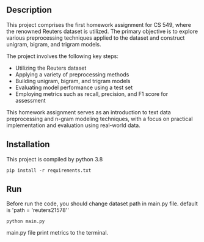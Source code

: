 ## Description

This project comprises the first homework assignment for CS 549, where the renowned Reuters dataset is utilized. The primary objective is to explore various preprocessing techniques applied to the dataset and construct unigram, bigram, and trigram models.

The project involves the following key steps:

- Utilizing the Reuters dataset
- Applying a variety of preprocessing methods
- Building unigram, bigram, and trigram models
- Evaluating model performance using a test set
- Employing metrics such as recall, precision, and F1 score for assessment

This homework assignment serves as an introduction to text data preprocessing and n-gram modeling techniques, with a focus on practical implementation and evaluation using real-world data.

## Installation 

This project is compiled by python 3.8

```
pip install -r requirements.txt
```

## Run 

Before run the code, you should change dataset path in main.py file. default is 'path = 'reuters21578''

```
python main.py
```

main.py file print metrics to the terminal. 